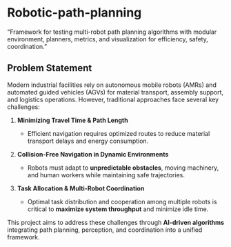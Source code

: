 # Robotic-path-planning
“Framework for testing multi-robot path planning algorithms with modular environment, planners, metrics, and visualization for efficiency, safety, coordination.”

## Problem Statement  

Modern industrial facilities rely on autonomous mobile robots (AMRs) and automated guided vehicles (AGVs) for material transport, assembly support, and logistics operations. However, traditional approaches face several key challenges:  

1. **Minimizing Travel Time & Path Length**  
   - Efficient navigation requires optimized routes to reduce material transport delays and energy consumption.  

2. **Collision-Free Navigation in Dynamic Environments**  
   - Robots must adapt to **unpredictable obstacles**, moving machinery, and human workers while maintaining safe trajectories.  

3. **Task Allocation & Multi-Robot Coordination**  
   - Optimal task distribution and cooperation among multiple robots is critical to **maximize system throughput** and minimize idle time.  

This project aims to address these challenges through **AI-driven algorithms** integrating path planning, perception, and coordination into a unified framework.  

